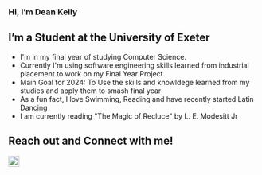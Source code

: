 ### Hi, I’m Dean Kelly 

## I’m a Student at the University of Exeter
   - I'm in my final year of studying Computer Science.
   - Currently I'm using software engineering skills learned from industrial placement to work on my Final Year Project 
   - Main Goal for 2024: To Use the skills and knowldege learned from my studies and apply them to smash final year
   - As a fun fact, I love Swimming, Reading and have recently started Latin Dancing
   - I am currently reading "The Magic of Recluce" by  L. E. Modesitt Jr
   
## Reach out and Connect with me!
[<img align="left" alt="keandelly | LinkedIn" width="22px" src="https://cdn.jsdelivr.net/npm/simple-icons@v3/icons/linkedin.svg" />][linkedin]

[website]: https://deankelly.net
[twitter]: https://twitter.com/KeanDelly
[linkedin]: https://www.linkedin.com/in/dean-kelly-09ab98222/

<!---
KeanDelly/KeanDelly is a ✨ special ✨ repository because its `README.md` (this file) appears on your GitHub profile.
You can click the Preview link to take a look at your changes.
--->
